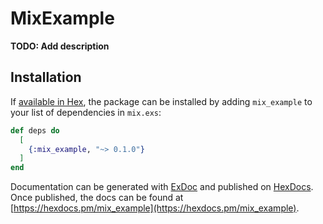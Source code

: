 # MixExample

**TODO: Add description**

## Installation

If [available in Hex](https://hex.pm/docs/publish), the package can be installed
by adding `mix_example` to your list of dependencies in `mix.exs`:

```elixir
def deps do
  [
    {:mix_example, "~> 0.1.0"}
  ]
end
```

Documentation can be generated with [ExDoc](https://github.com/elixir-lang/ex_doc)
and published on [HexDocs](https://hexdocs.pm). Once published, the docs can
be found at [https://hexdocs.pm/mix_example](https://hexdocs.pm/mix_example).

